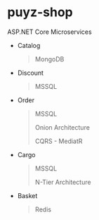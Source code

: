 # puyz-shop
ASP.NET Core Microservices

- Catalog

    > MongoDB
    >
    
- Discount
  
    > MSSQL
    > 
    
- Order
  
    > MSSQL
    > 
    > Onion Architecture
    > 
    > CQRS - MediatR

- Cargo
  
    > MSSQL
    > 
    > N-Tier Architecture

- Basket
  
    > Redis
    > 
